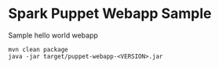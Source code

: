 Spark Puppet Webapp Sample
==========================

Sample hello world webapp

```
mvn clean package
java -jar target/puppet-webapp-<VERSION>.jar
```





